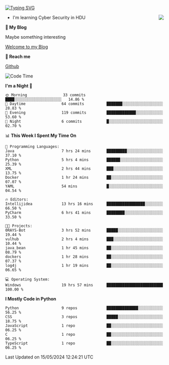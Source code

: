 [![Typing SVG](https://readme-typing-svg.herokuapp.com?font=Fira+Code&pause=1000&random=false&width=450&height=60&lines=Hello+%F0%9F%91%8B%F0%9F%8F%BB;I'm+JBNRZ)](https://git.io/typing-svg)

<a href="#">
  <img align="right" src="https://github-readme-stats.vercel.app/api?username=JBNRZ&show_icons=true&bg_color=15,f2f7fd,E0EAFC" />
</a>

- I'm learning Cyber Security in HDU

 **🌱 My Blog**

Maybe something interesting

[Welcome to my Blog](https://jbnrz.com.cn/)

 **💬 Reach me** 

[Github](https://github.com/JBNRZ)


<!--START_SECTION:waka-->
![Code Time](http://img.shields.io/badge/Code%20Time-478%20hrs%203%20mins-blue)

**I'm a Night 🦉** 

```text
🌞 Morning                33 commits          ████░░░░░░░░░░░░░░░░░░░░░   14.86 % 
🌆 Daytime                64 commits          ███████░░░░░░░░░░░░░░░░░░   28.83 % 
🌃 Evening                119 commits         █████████████░░░░░░░░░░░░   53.60 % 
🌙 Night                  6 commits           █░░░░░░░░░░░░░░░░░░░░░░░░   02.70 % 
```


📊 **This Week I Spent My Time On** 

```text
💬 Programming Languages: 
Java                     7 hrs 24 mins       █████████░░░░░░░░░░░░░░░░   37.10 % 
Python                   5 hrs 4 mins        ██████░░░░░░░░░░░░░░░░░░░   25.39 % 
XML                      2 hrs 44 mins       ███░░░░░░░░░░░░░░░░░░░░░░   13.75 % 
Docker                   1 hr 24 mins        ██░░░░░░░░░░░░░░░░░░░░░░░   07.07 % 
YAML                     54 mins             █░░░░░░░░░░░░░░░░░░░░░░░░   04.54 % 

🔥 Editors: 
Intellijidea             13 hrs 16 mins      █████████████████░░░░░░░░   66.50 % 
PyCharm                  6 hrs 41 mins       ████████░░░░░░░░░░░░░░░░░   33.50 % 

🐱‍💻 Projects: 
0RAYS-Bot                3 hrs 52 mins       █████░░░░░░░░░░░░░░░░░░░░   19.44 % 
vulhub                   2 hrs 4 mins        ███░░░░░░░░░░░░░░░░░░░░░░   10.44 % 
java_bean                1 hr 45 mins        ██░░░░░░░░░░░░░░░░░░░░░░░   08.79 % 
dockers                  1 hr 28 mins        ██░░░░░░░░░░░░░░░░░░░░░░░   07.37 % 
log4j                    1 hr 19 mins        ██░░░░░░░░░░░░░░░░░░░░░░░   06.65 % 

💻 Operating System: 
Windows                  19 hrs 57 mins      █████████████████████████   100.00 % 
```

**I Mostly Code in Python** 

```text
Python                   9 repos             ██████████████░░░░░░░░░░░   56.25 % 
CSS                      3 repos             █████░░░░░░░░░░░░░░░░░░░░   18.75 % 
JavaScript               1 repo              ██░░░░░░░░░░░░░░░░░░░░░░░   06.25 % 
C                        1 repo              ██░░░░░░░░░░░░░░░░░░░░░░░   06.25 % 
TypeScript               1 repo              ██░░░░░░░░░░░░░░░░░░░░░░░   06.25 % 
```




 Last Updated on 15/05/2024 12:24:21 UTC
<!--END_SECTION:waka-->
